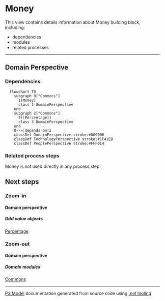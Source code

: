 ﻿
# Money

This view contains details information about Money building block, including:
- dependencies
- modules
- related processes  

---



## Domain Perspective


### Dependencies

```mermaid
  flowchart TB
    subgraph 0["Commons"]
      1(Money)
      class 1 DomainPerspective
    end
    subgraph 2["Commons"]
      3([Percentage])
      class 3 DomainPerspective
    end
    0-->|depends on|2
    classDef DomainPerspective stroke:#009900
    classDef TechnologyPerspective stroke:#1F41EB
    classDef PeoplePerspective stroke:#FFF014
```

### Related process steps

Money is not used directly in any process step.  

## Next steps


### Zoom-in


#### Domain perspective


##### Ddd value objects

[Percentage](Percentage.md)  

### Zoom-out


#### Domain perspective


##### Domain modules

[Commons](Commons.md)  

---

[P3 Model](https://github.com/P3-model/P3-model) documentation generated from source code using [.net tooling](https://github.com/P3-model/P3-model-dotnet)